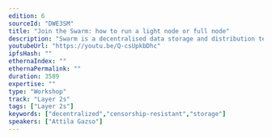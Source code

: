 ```yaml
---
edition: 6
sourceId: "DWE3SM"
title: "Join the Swarm: how to run a light node or full node"
description: "Swarm is a decentralised data storage and distribution technology. In this workshop you can learn how to use Swarm, including running light node or a full node. Also there will be a demo for node operators looking to profit from storage incentives and they will be able to join the network."
youtubeUrl: "https://youtu.be/Q-csUpkbDhc"
ipfsHash: ""
ethernaIndex: ""
ethernaPermalink: ""
duration: 3589
expertise: ""
type: "Workshop"
track: "Layer 2s"
tags: ["Layer 2s"]
keywords: ["decentralized","censorship-resistant","storage"]
speakers: ["Attila Gazso"]
---
```

